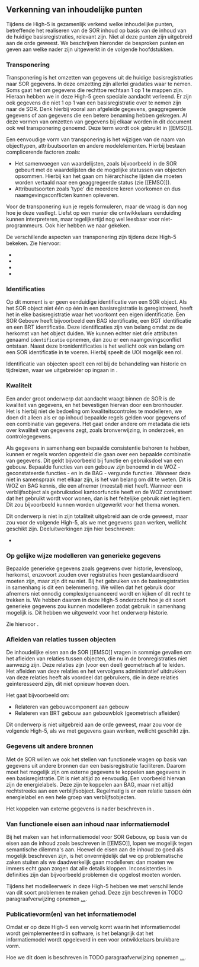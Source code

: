 ## Verkenning van inhoudelijke punten
Tijdens de High-5 is gezamenlijk verkend welke inhoudelijke punten, betreffende het realiseren van de SOR inhoud op basis van de inhoud van de huidige basisregistraties, relevant zijn. Niet al deze punten zijn uitgebreid aan de orde geweest. We beschrijven hieronder de besproken punten en geven aan welke nader zijn uitgewerkt in de volgende hoofdstukken. 

### Transponering

Transponering is het omzetten van gegevens uit de huidige basisregistraties naar SOR gegevens. In deze omzetting zijn allerlei gradaties waar te nemen. Soms gaat het om gegevens die rechttoe rechtaan 1 op 1 te mappen zijn. Hieraan hebben we in deze High-5 geen speciale aandacht verleend. Er zijn ook gegevens die niet 1 op 1 van een basisregistratie over te nemen zijn naar de SOR. Denk hierbij vooral aan afgeleide gegevens, geaggregeerde gegevens of aan gegevens die een betere benaming hebben gekregen. Al deze vormen van omzetten van gegevens bij elkaar worden in dit document ook wel transponering genoemd. Deze term wordt ook gebruikt in [[EMSO]]. 

Een eenvoudige vorm van transponering is het wijzigen van de naam van objecttypen, attribuutsoorten en andere modelelementen. Hierbij bestaan complicerende factoren zoals: 
- Het samenvoegen van waardelijsten, zoals bijvoorbeeld in de SOR gebeurt met de waardelijsten die de mogelijke statussen van objecten opsommen. Hierbij kan het gaan om hiërarchische lijsten die moeten worden vertaald naar een geaggregeerde status (zie [[EMSO]]).
- Attribuutsoorten zoals 'type' die meerdere keren voorkomen en dus naamgevingsconflicten kunnen opleveren.

Voor de transponering kun je regels formuleren, maar de vraag is dan nog hoe je deze vastlegt. Liefst op een manier die ontwikkelaars eenduiding kunnen interpreteren, maar tegelijkertijd nog wel leesbaar voor niet-programmeurs. Ook hier hebben we naar gekeken.

De verschillende aspecten van transponering zijn tijdens deze High-5 bekeken. Zie hiervoor: 
- [](#modelleerpatroon-voor-de-beschrijving-van-de-afleiding-van-sor-informatieobjecten)
- [](#vertalingsregels-en-afleidingsregels)
- [](#inventarisatie-van-manieren-om-vertaalspecificaties-vast-te-leggen)
- [](#gebouwen-van-bron-naar-sor)

### Identificaties

Op dit moment is er geen eenduidige identificatie van een SOR object. Als het SOR object niet één op één in een basisregistratie is geregistreerd, heeft het in elke basisregistratie waar het voorkomt een eigen identificatie. Een SOR Gebouw heeft bijvoorbeeld een BAG identificatie, een BGT identificatie en een BRT identificatie. Deze identificaties zijn van belang omdat ze de herkomst van het object duiden. We kunnen echter niet drie attributen genaamd `identificatie` opnemen, dan zou er een naamgevingsconflict ontstaan. Naast deze bronidentificaties is het wellicht ook van belang om een SOR identificatie in te voeren. Hierbij  speelt de UOI mogelijk een rol.

Identificatie van objecten speelt een rol bij de behandeling van historie en tijdreizen, waar we uitgebreider op ingaan in [](#modelleren-van-historie-en-beantwoorden-van-tijdreisvragen).

### Kwaliteit 

Een ander groot onderwerp dat aandacht vraagt binnen de SOR is de kwaliteit van gegevens, en het bevestigen hiervan door een bronhouder. Het is hierbij niet de bedoeling om kwaliteitscontroles te modelleren, we doen dit alleen als er op inhoud bepaalde regels gelden voor gegevens of een combinatie van gegevens. Het gaat onder andere om metadata die iets over kwaliteit van gegevens zegt, zoals bronverwijzing, in onderzoek, en controlegegevens.

Als gegevens in samenhang een bepaalde consistentie behoren te hebben, kunnen er regels worden opgesteld die gaan over een bepaalde combinatie van gegevens. Dit geldt bijvoorbeeld bij functie en gebruiksdoel van een gebouw. Bepaalde functies van een gebouw zijn benoemd in de WOZ - geconstateerde functies - en in de BAG - vergunde functies. Wanneer deze niet in samenspraak met elkaar zijn, is het van belang om dit te weten. Dit is WOZ en BAG kennis, die een afnemer (meestal) niet heeft. Wanneer een verblijfsobject als gebruiksdoel kantoorfunctie heeft en de WOZ constateert dat het gebruikt wordt voor wonen, dan is het feitelijke gebruik niet legitiem. Dit zou bijvoorbeeld kunnen worden uitgewerkt voor het thema wonen. 

Dit onderwerp is niet in zijn totaliteit uitgebreid aan de orde geweest, maar zou voor de volgende High-5, als we met gegevens gaan werken, wellicht geschikt zijn. Deeluitwerkingen zijn hier beschreven: 
- [](#modelleerpatronen-voor-metadata)

### Op gelijke wijze modelleren van generieke gegevens

Bepaalde generieke gegevens zoals gegevens over historie, levensloop, herkomst, enzovoort zouden over registraties heen gestandaardiseerd moeten zijn, maar zijn dit nu niet. Bij het gebruiken van de basisregistraties in samenhang is dit een belemmering. We willen dat het gebruik door afnemers niet onnodig complex/genuanceerd wordt en kijken of dit recht te trekken is. We hebben daarom in deze High-5 onderzocht hoe je dit soort generieke gegevens zou kunnen modelleren zodat gebruik in samenhang mogelijk is. Dit hebben we uitgewerkt voor het onderwerp historie. 

Zie hiervoor [](#modelleren-van-historie-en-beantwoorden-van-tijdreisvragen).


### Afleiden van relaties tussen objecten

De inhoudelijke eisen aan de SOR [[EMSO]] vragen in sommige gevallen om het afleiden van relaties tussen objecten, die nu in de bronregistraties niet aanwezig zijn. Deze relaties zijn (voor een deel) geometrisch af te leiden. Het afleiden van deze relaties en het vervolgens administratief uitdrukken van deze relaties heeft als voordeel dat gebruikers, die in deze relaties geïnteresseerd zijn, dit niet opnieuw hoeven doen. 

Het gaat bijvoorbeeld om:
- Relateren van gebouwcomponent aan gebouw
- Relateren van BRT gebouw aan gebouwblok (geometrisch afleiden) 

Dit onderwerp is niet uitgebreid aan de orde geweest, maar zou voor de volgende High-5, als we met gegevens gaan werken, wellicht geschikt zijn.
 
### Gegevens uit andere bronnen

Met de SOR willen we ook het stellen van functionele vragen op basis van gegevens uit andere bronnen dan een basisregistratie faciliteren. Daarom moet het mogelijk zijn om externe gegevens te koppelen aan gegevens in een basisregistratie. Dit is niet altijd zo eenvoudig. Een voorbeeld hiervan zijn de energielabels. Deze zijn te koppelen aan BAG, maar niet altijd rechtstreeks aan een verblijfsobject. Regelmatig is er een relatie tussen één energielabel en een hele groep van verblijfsobjecten. 

Het koppelen van externe gegevens is nader beschreven in [](#gegevens-koppelen-tussen-een-sor-gebouw-en-een-andere-informatiebron).

### Van functionele eisen aan inhoud naar informatiemodel
Bij het maken van het informatiemodel voor SOR Gebouw, op basis van de eisen aan de inhoud zoals beschreven in [[EMSO]], lopen we mogelijk tegen semantische dilemma's aan. Hoewel de eisen aan de inhoud zo goed als mogelijk beschreven zijn, is het onvermijdelijk dat we op problematische zaken stuiten als we daadwerkelijk gaan modelleren: dan moeten we immers echt gaan zorgen dat alle details kloppen. Inconsistenties in definities zijn dan bijvoorbeeld problemen die opgelost moeten worden. 

Tijdens het modelleerwerk in deze High-5 hebben we met verschilllende van dit soort problemen te maken gehad. Deze zijn beschreven in TODO paragraafverwijzing opnemen [...](). 

### Publicatievorm(en) van het informatiemodel
Omdat er op deze High-5 een vervolg komt waarin het informatiemodel wordt geimplementeerd in software, is het belangrijk dat het informatiemodel wordt opgeleverd in een voor ontwikkelaars bruikbare vorm. 

Hoe we dit doen is beschreven in TODO paragraafverwijzing opnemen [...](). 